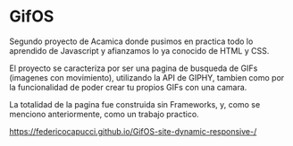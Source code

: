 # GifOS
Segundo proyecto de Acamica donde pusimos en practica todo lo aprendido de Javascript y afianzamos lo ya conocido de HTML y CSS. 

El proyecto se caracteriza por ser una pagina de busqueda de GIFs (imagenes con movimiento), utilizando la API de GIPHY, tambien como por la funcionalidad de poder crear tu propios GIFs con una camara. 

La totalidad de la pagina fue construida sin Frameworks, y, como se menciono anteriormente, como un trabajo practico.

https://federicocapucci.github.io/GifOS-site-dynamic-responsive-/
